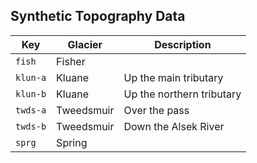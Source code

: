 ## Synthetic Topography Data


| Key      | Glacier    | Description               |
|----------|------------|---------------------------|
| `fish`   | Fisher     |                           |
| `klun-a` | Kluane     | Up the main tributary     |
| `klun-b` | Kluane     | Up the northern tributary |
| `twds-a` | Tweedsmuir | Over the pass             |
| `twds-b` | Tweedsmuir | Down the Alsek River      |
| `sprg`   | Spring     |                           |
